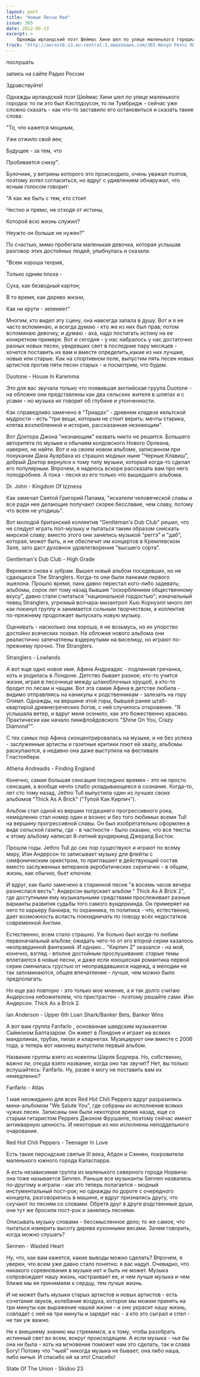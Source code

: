 ```yaml
---
layout: post
title: "Новые Песни Мая"
issue: 365
date: 2012-05-13
excerpt: >
    Однажды ирландский поэт Шеймас Хини шел по улице маленького городка: то ли это был Кэстлдоусон, то ли Тумбридж - сейчас уже сложно сказать - как что-то заставило его остановиться и сказать такие слова:
track: "http://aerost8.s3.eu-central-1.amazonaws.com/365-Novye Pesni Maja.mp3"
---
```


послушать

запись на сайте Радио России

Здравствуйте!

Однажды ирландский поэт Шеймас Хини шел по улице маленького городка: то ли это был Кэстлдоусон, то ли Тумбридж - сейчас уже сложно сказать - как что-то заставило его остановиться и сказать такие слова:

"То, что кажется мощным,

Уже отжило свой век;

Будущее - за тем, что

Пробивается снизу".

Булочник, у витрины которого это происходило, очень уважал поэтов, поэтому хотел согласиться, но вдруг с удивлением обнаружил, что ясным голосом говорит:

"А как же быть с тем, кто стоит

Честно и прямо, не отходя от истины,

Которой всю жизнь служил?

Неужто он больше не нужен?"

По счастью, мимо пробегала маленькая девочка, которая услышав разговор этих достойных людей, улыбнулась и сказала:

"Всем хороша теория,

Только одним плоха -

Суха, как безводный картон;

В то время, как дерево жизни,

Как ни крути - зеленеет"

Многим, кто видел эту сцену, она навсегда запала в душу. Вот и я ее часто вспоминаю, и всегда думаю - кто же из них был прав; потом вспоминаю девочку, и думаю - аха, надо постигать истину на ее конкретном примере. Вот и сегодня - у нас набралось у нас достаточно разных новых песен, увидевших свет в последние пару месяцев - хочется поставить их вам и вместе определить,какие из них лучшие, новые или старые. Как на спортивном поле, выпустим пять песен новых артистов против пяти песен старых - и посмотрим, что будем.

Duotone - House In Karemma

Это для вас звучала только что появившая английская груупа Duotone - на обложке они представлены как два сельских жителя в шляпах и с усами - но музыка их говорит об глубине и утонченности.

Как справедливо замечено в "Триадах" - древнем кладезе кельтской мудрости - есть "три вещи, которым не стоит верить: мечты старика, клятва возлюбленной и история, рассказанная незнающим".

Вот Доктора Джона "незнающим" назвать никто не решится. Большего авторитета по музыке и обычаям колдовского Нового Орлеана, наверно, не найти. Вот и на своем новом альбоме, записанном при понукании Дана Ауэрбаха из страшно модных ныне "Черные Клавиш", добрый Доктор вернулся к тому типу музыки, который когда-то сделал его популярным. Впрочем, я надеюсь вскоре рассказать вам про него поподробнее. А пока - песня из его только что вышедшего альбома.

Dr. John - Kingdom Of Izzness

Как замечал Святой Григорий Палама, "искатели человеческой славы и все ради нее делающие получают скорее бесславие, чем славу, потому что всем не угодишь".

Вот молодой британский коллектив "Gentleman's Dub Club" решил, что не следует играть поп-музыку и пытаться таким образом снискать мирской славу; вместо этого они занялись музыкой "реггэ" и "даб", которая, может быть, и не обеспечит им концертов в Кремлевском Зале, зато даст духовное удовлетворение "высшего сорта".

Gentleman's Dub Club - High Grade

Вернемся снова к зубрам. Вышел новый альбом поседевших, но не сдающихся The Stranglers. Когда-то они были панками первого эшелона. Прошло время, панк давно перестал кого-либо задевать; альбомы, сорок лет тому назад бывшие "оскорблением общественному вкусу", давно стали считаться "национальной гордостью"; изначальный певец Stranglers, угрюмый волчара-мизантроп Хью Корнуэлл много лет как покинул группу и занимается сольным творчеством, а коллектив по-прежнему продолжает выпускать новую музыку.

Оценивать - насколько она хороша, я не возьмусь, но их упорство достойно всяческих похвал. На обложке нового альбома они реалистично запечатлены вздернутыми на виселицу, но играют по-прежнему прочно. The Stranglers.

Stranglers - Lowlands

А вот еще одно новое имя. Афина Андреадис - подлинная гречанка, хоть и родилась в Лондоне. Детство бывает разное; кто-то учится жизни, играя в песочнице между шлакоблочных хрущоб, а кто-то бродит по лесам и чащам. Вот эта самая Афина в детстве любила - видимо отправляясь на каникулы к родственникам - залезать на гору Олимп. Однажды, на вершине этой горы, бывшей ранее штаб-квартирой древнегреческих богов, с ней случилось откровение. "Я услышала ветер, и вдруг меня осенило, как это божественно красиво. Практически как начало пинкфлойдовского "Shine On You, Crazy Diamond"".

С тех самых пор Афина сконцентрировалась на музыке, и не без успеха - заслуженные артисты и газетные критики поют ей хвалу, альбомы раскупаются, а недавно она даже выступила на фестивале Гластонбери.

Athena Andreadis - Finding England

Конечно, самая большая сенсация последних времен - это не просто сенсация, а вообще нечто слабо укладывающееся в сознание. Когда-то, лет сто тому назад, Jethro Tull выпустила один из лучших своих альбомов "Thick As A Brick" ("Тупой Как Кирпич").

Альбом стал одной из вершин тогдашнего прогрессивного рока, немедленно стал номер один и вознес и без того любимых всеми Tull на вершину прогрессивной славы. Он был изобретательно оформлен в виде сельской газеты, где - в частности - было сказано, что все тексты к этому альбому написал 8-летний вундеркинд Джералд Босток.

Прошли годы. Jethro Tull до сих пор существуют и играют по всему миру, Иэн Андерсон то записывает музыку для флейты с симфоническим оркестром, то приглашает в действующий состав вместо заслуженных ветеранов акробатических скрипачек - в общем, жизнь, как обычно, бьет ключом.

И вдруг, как было замечено в старинной песне "в восемь часов вечера разнеслася весть": Андерсон выпускает альбом " Thick As A Brick 2", где доступными ему музыкальными средствами прослеживает разные варианты развития судьбы того самого вундеркинда. Он примеряет на него то карьеру банкира, то охранника, то политика - что, естественно, дает возможность всласть поехидничать по поводу всех недостатков современной Англии.

Естественно, всем стало страшно. Уж больно был когда-то любим первоначальный альбом; ожидать чего-то от его второй серии казалось неоправданной фантазией. И однако... "Кирпич 2" оказался - на мой, конечно, взгляд - вполне достойным прослушивания: старые темы вплетаются в новые песни, и даже если юношеская романтика первой серии сменилась грустью от неоправдавшихся надежд, а мелодии не так запоминаются, общее впечатление - лучше, чем можно было предполагать.

Но еще раз повторю - это только мое мнение, а я так долго считаю Андерсона небожителем, что пристрастен - поэтому решайте сами. Иэн Андерсон. Thick As a Brick 2.

Ian Anderson - Upper 6th Loan Shark/Banker Bets, Banker Wins

А вот вам группа Fanfarlo , основанная шведским музыкантом Саймоном Балтазаром. Он живет в Лондоне и играет на всяких мандолинах, трубах, пилах и кларнетах. Музицируют они вместе с 2006 года, а теперь вот наконец выпустили первый альбом.

Название группы взято из новеллы Шарля Бодлера. Но, собственно, важно ли, откуда взято название, когда оно так звучит? Нет, вы только вслушайтесь: Fanfarlo. Ну, разве я могу не поставить вам их немедленно?

Fanfarlo - Atlas

1 мая неожиданно для всех Red Hot Chili Peppers вдруг разразились мини-альбомом "We Salute You", где собраны их исполнения всяких чужих песен. Записаны они были некоторое время назад, еще со старым гитаристом Peppers Джоном Фрушанте, поэтому сейчас имеют антикварную ценность. И некоторые из них исполнены неподдельного очарования.

Red Hot Chili Peppers - Teenager In Love

Есть такие персидские святые III века, Абдон и Сэннен, покровители маленького южного города Каласпарра.

А есть независимая группа из маленького северного города Норвича: она тоже называется Sennen. Раньше все музыканты Sennen назвались по-другому и играли - как это теперь полагается - модный инстументальный пост-рок; но однажды по дороге с очередного концерта, разговорились в машине, и вдруг признались другу, что скучают по песням со словами. Обретя друг в друге родственные души, они тут же бросили пост-рок и занялись песнями.

Описывать музыку словами - бессмысленное дело; то же самое, что пытаться измерить высоту дерева кухонными весами. Зачем говорить, когда можно слушать?

Sennen - Wasted Heart

Ну, что, как вам кажется, какие выводы можно сделать? Впрочем, я уверен, что всем уже давно стало понятно: я вас надул. Очевидно, что никакого соревнования в музыке нет и быть не может. Музыка сопровождает нашу жизнь, настраивает ее, и чем лучше музыка и чем ближе мы ее принимаем к сердцу, тем лучше жизнь.

И не может быть музыки старых артистов и новых артистов - есть сочетание звуков, колебание воздуха, которое мы можем принять на три минуты как выражение нашей жизни - и оно украсит нашу жизнь, совпадет с ней на три минуты и зарядит нас - а кто это сыграл и спел - не так уж важно.

Не к внешнему знанию мы стремимся, а к тому, чтобы разобрать истинный свет во всем, вокруг происходящем. А если музыка - чья бы она ни была - хоть на мгновение поможет нам это сделать, так и слава Богу! Потому что "чьей" никогда музыка не бывает; она либо наша, либо ничья. И спасибо ей за это! Спасибо!

State Of The Union - Skidoo 23
